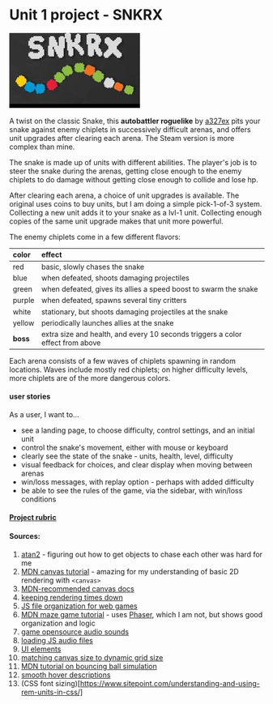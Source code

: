 # Unit 1 project - SNKRX
![snkrx icon](./images/snkrx-icon.jpeg)


A twist on the classic Snake, this **autobattler roguelike** by [a327ex](https://store.steampowered.com/developer/a327ex) pits your snake against enemy chiplets in successively difficult arenas, and offers unit upgrades after clearing each arena. The Steam version is more complex than mine.

The snake is made up of units with different abilities. The player's job is to steer the snake during the arenas, getting close enough to the enemy chiplets to do damage without getting close enough to collide and lose hp.

After clearing each arena, a choice of unit upgrades is available. The original uses coins to buy units, but I am doing a simple pick-1-of-3 system. Collecting a new unit adds it to your snake as a lvl-1 unit. Collecting enough copies of the same unit upgrade makes that unit more powerful.

The enemy chiplets come in a few different flavors:

| color | effect |
|:----|:---|
|red| basic, slowly chases the snake|
|blue|when defeated, shoots damaging projectiles|
|green|when defeated, gives its allies a speed boost to swarm the snake|
|purple|when defeated, spawns several tiny critters|
|white|stationary, but shoots damaging projectiles at the snake|
|yellow|periodically launches allies at the snake|
|**boss**|extra size and health, and every 10 seconds triggers a color effect from above|

Each arena consists of a few waves of chiplets spawning in random locations. Waves include mostly red chiplets; on higher difficulty levels, more chiplets are of the more dangerous colors.



#### user stories

As a user, I want to...
- see a landing page, to choose difficulty, control settings, and an initial unit
- control the snake's movement, either with mouse or keyboard
- clearly see the state of the snake - units, health, level, difficulty
- visual feedback for choices, and clear display when moving between arenas
- win/loss messages, with replay option - perhaps with added difficulty
- be able to see the rules of the game, via the sidebar, with win/loss conditions

#### [Project rubric](https://pages.git.generalassemb.ly/modular-curriculum-all-courses/browser-based-game-project/project-requirements/)

#### Sources:

1. [atan2](https://en.wikipedia.org/wiki/Atan2) - figuring out how to get objects to chase each other was hard for me
2. [MDN canvas tutorial](https://developer.mozilla.org/en-US/docs/Games/Tutorials/2D_Breakout_game_pure_JavaScript) - amazing for my understanding of basic 2D rendering with `<canvas>`
2. [MDN-recommended canvas docs](https://bucephalus.org/text/CanvasHandbook/CanvasHandbook.html)
2. [keeping rendering times down](https://stackoverflow.com/questions/11150779/redrawing-html5-canvas-incredibly-slow)
3.  [JS file organization for web games](http://buildnewgames.com/js-game-code-org/)
4. [MDN maze game tutorial](https://developer.mozilla.org/en-US/docs/Games/Tutorials/HTML5_Gamedev_Phaser_Device_Orientation) - uses [Phaser](https://phaser.io/), which I am not, but shows good organization and logic
5. [game opensource audio sounds](https://gomakethings.com/how-to-play-a-sound-with-javascript/)
6. [loading JS audio files](https://stackoverflow.com/a/58898545)
7. [UI elements](https://uiverse.io/)
8. [matching canvas size to dynamic grid size](https://stackoverflow.com/questions/21179779/canvas-arc75-75-50-0-3-1415-true-draws-oval-instead-of-circle)
9. [MDN tutorial on bouncing ball simulation](https://developer.mozilla.org/en-US/docs/Learn_web_development/Extensions/Advanced_JavaScript_objects/Object_building_practice)
9. [smooth hover descriptions](https://stackoverflow.com/questions/38567028/fade-in-out-element-on-parent-div-hover-with-css)
9. (CSS font sizing)[https://www.sitepoint.com/understanding-and-using-rem-units-in-css/]